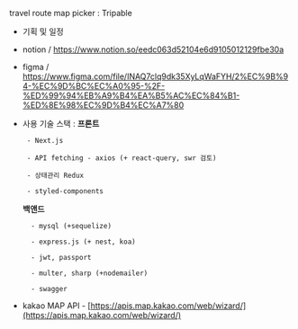travel route map picker : Tripable

- 기획 및 일정  
- notion / https://www.notion.so/eedc063d52104e6d9105012129fbe30a
- figma / https://www.figma.com/file/INAQ7clq9dk35XyLqWaFYH/2%EC%9B%94-%EC%9D%BC%EC%A0%95-%2F-%ED%99%94%EB%A9%B4%EA%B5%AC%EC%84%B1-%ED%8E%98%EC%9D%B4%EC%A7%80
- 사용 기술 스택 :
     **프론트**
       
       - Next.js 
       
       - API fetching - axios (+ react-query, swr 검토)
       
       - 상태관리 Redux 
       
       - styled-components
    
    **백앤드**
        
        - mysql (+sequelize)
        
        - express.js (+ nest, koa)
        
        - jwt, passport
        
        - multer, sharp (+nodemailer)
        
        - swagger
        
- kakao MAP API - [https://apis.map.kakao.com/web/wizard/](https://apis.map.kakao.com/web/wizard/)
